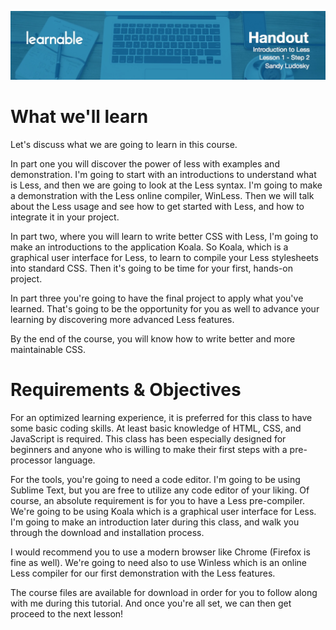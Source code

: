 ![](headers/1-2.jpg)
# What we'll learn

Let's discuss what we are going to learn in this course.

In part one you will discover the power of less with examples and demonstration. I'm going to start with an introductions to understand what is Less, and then we are going to look at the Less syntax. I'm going to make a demonstration with the Less online compiler, WinLess. Then we will talk about the Less usage and see how to get started with Less, and how to integrate it in your project.

In part two, where you will learn to write better CSS with Less, I'm going to make an introductions to the application Koala. So Koala, which is a graphical user interface for Less, to learn to compile your Less stylesheets into standard CSS. Then it's going to be time for your first, hands-on project.

In part three you're going to have the final project to apply what you've learned. That's going to be the opportunity for you as well to advance your learning by discovering more advanced Less features. 

By the end of the course, you will know how to write better and more maintainable CSS.

# Requirements & Objectives

For an optimized learning experience, it is preferred for this class to have some basic coding skills. At least basic knowledge of HTML, CSS, and JavaScript is required. This class has been especially designed for beginners and anyone who is willing to make their first steps with a pre-processor language.

For the tools, you're going to need a code editor. I'm going to be using Sublime Text, but you are free to utilize any code editor of your liking. Of course, an absolute requirement is for you to have a Less pre-compiler. We're going to be using Koala which is a graphical user interface for Less. I'm going to make an introduction later during this class, and walk you through the download and installation process.

I would recommend you to use a modern browser like Chrome (Firefox is fine as well). We're going to need also to use Winless which is an online Less compiler for our first demonstration with the Less features.

The course files are available for download in order for you to follow along with me during this tutorial. And once you're all set, we can then get proceed to the next lesson!